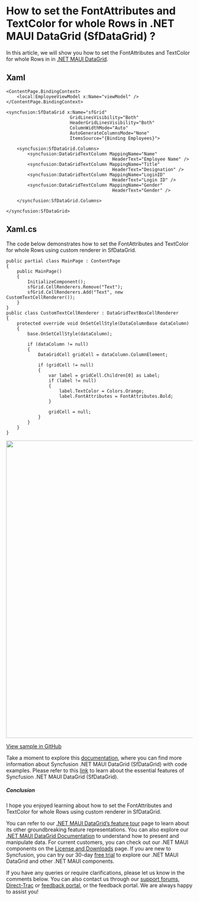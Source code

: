 # How to set the FontAttributes and TextColor for whole Rows in .NET MAUI DataGrid (SfDataGrid) ?

In this article, we will show you how to set the FontAttributes and TextColor for whole Rows in in [.NET MAUI DataGrid](https://www.syncfusion.com/maui-controls/maui-datagrid).

## Xaml
```
<ContentPage.BindingContext>
    <local:EmployeeViewModel x:Name="viewModel" />
</ContentPage.BindingContext>

<syncfusion:SfDataGrid x:Name="sfGrid" 
                        GridLinesVisibility="Both"
                        HeaderGridLinesVisibility="Both"
                        ColumnWidthMode="Auto"
                        AutoGenerateColumnsMode="None"
                        ItemsSource="{Binding Employees}">

    <syncfusion:SfDataGrid.Columns>
        <syncfusion:DataGridTextColumn MappingName="Name"
                                        HeaderText="Employee Name" />
        <syncfusion:DataGridTextColumn MappingName="Title"
                                        HeaderText="Designation" />
        <syncfusion:DataGridTextColumn MappingName="LoginID"
                                        HeaderText="Login ID" />
        <syncfusion:DataGridTextColumn MappingName="Gender"
                                        HeaderText="Gender" />

    </syncfusion:SfDataGrid.Columns>

</syncfusion:SfDataGrid>
```

## Xaml.cs
The code below demonstrates how to set the FontAttributes and TextColor for whole Rows using custom renderer in SfDataGrid.
```
public partial class MainPage : ContentPage
{
    public MainPage()
    {
        InitializeComponent();
        sfGrid.CellRenderers.Remove("Text");
        sfGrid.CellRenderers.Add("Text", new CustomTextCellRenderer());
    }
}
public class CustomTextCellRenderer : DataGridTextBoxCellRenderer
{
    protected override void OnSetCellStyle(DataColumnBase dataColumn)
    {
        base.OnSetCellStyle(dataColumn);

        if (dataColumn != null)
        {
            DataGridCell gridCell = dataColumn.ColumnElement;

            if (gridCell != null)
            {
                var label = gridCell.Children[0] as Label;
                if (label != null)
                {
                    label.TextColor = Colors.Orange;
                    label.FontAttributes = FontAttributes.Bold;
                }

                gridCell = null;
            }
        }
    }
}
```

<img src="https://support.syncfusion.com/kb/agent/attachment/inline?token=eyJhbGciOiJodHRwOi8vd3d3LnczLm9yZy8yMDAxLzA0L3htbGRzaWctbW9yZSNobWFjLXNoYTI1NiIsInR5cCI6IkpXVCJ9.eyJpZCI6IjM3NzM1Iiwib3JnaWQiOiIzIiwiaXNzIjoic3VwcG9ydC5zeW5jZnVzaW9uLmNvbSJ9.Kc4dJ6YDngL-P1V0cGR9frrPOGZ1rM7TGL-aOfBNhXw" width=800/>

[View sample in GitHub](https://github.com/SyncfusionExamples/How-to-set-the-FontAttributes-and-TextColor-for-whole-Rows-in-.NET-MAUI-DataGrid-SfDataGrid)

Take a moment to explore this [documentation](https://help.syncfusion.com/maui/datagrid/overview), where you can find more information about Syncfusion .NET MAUI DataGrid (SfDataGrid) with code examples. Please refer to this [link](https://www.syncfusion.com/maui-controls/maui-datagrid) to learn about the essential features of Syncfusion .NET MAUI DataGrid (SfDataGrid).
 
##### Conclusion
 
I hope you enjoyed learning about how to set the FontAttributes and TextColor for whole Rows using custom renderer in SfDataGrid.
 
You can refer to our [.NET MAUI DataGrid’s feature tour](https://www.syncfusion.com/maui-controls/maui-datagrid) page to learn about its other groundbreaking feature representations. You can also explore our [.NET MAUI DataGrid Documentation](https://help.syncfusion.com/maui/datagrid/getting-started) to understand how to present and manipulate data. 
For current customers, you can check out our .NET MAUI components on the [License and Downloads](https://www.syncfusion.com/sales/teamlicense) page. If you are new to Syncfusion, you can try our 30-day [free trial](https://www.syncfusion.com/downloads/maui) to explore our .NET MAUI DataGrid and other .NET MAUI components.
 
If you have any queries or require clarifications, please let us know in the comments below. You can also contact us through our [support forums](https://www.syncfusion.com/forums), [Direct-Trac](https://support.syncfusion.com/create) or [feedback portal](https://www.syncfusion.com/feedback/maui?control=sfdatagrid), or the feedback portal. We are always happy to assist you!